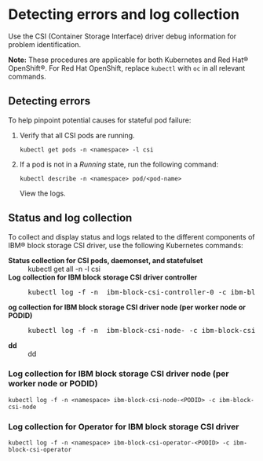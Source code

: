 # Detecting errors and log collection

Use the CSI (Container Storage Interface) driver debug information for problem identification.

**Note:** These procedures are applicable for both Kubernetes and Red Hat® OpenShift®. For Red Hat OpenShift, replace `kubectl` with `oc` in all relevant commands.

## Detecting errors

To help pinpoint potential causes for stateful pod failure:

1.  Verify that all CSI pods are running.

    ```
    kubectl get pods -n <namespace> -l csi
    ```

2.  If a pod is not in a _Running_ state, run the following command:

    ```
    kubectl describe -n <namespace> pod/<pod-name>
    ```

    View the logs.

## Status and log collection
To collect and display status and logs related to the different components of IBM® block storage CSI driver, use the following Kubernetes commands:

<dl><dlentry>
<dt><b>Status collection for CSI pods, daemonset, and statefulset</b></dt>
    <dd>
    kubectl get all -n <namespace>  -l csi
    </dd>
<dt><b>Log collection for IBM block storage CSI driver controller</b></dt>
    <dd><pre>kubectl log -f -n <namespace> ibm-block-csi-controller-0 -c ibm-block-csi-controller</pre></dd>
<dt><b>og collection for IBM block storage CSI driver node (per worker node or PODID)</b></dt>
<dd><pre>kubectl log -f -n <namespace> ibm-block-csi-node-<PODID> -c ibm-block-csi-node</pre></dd>
<dt><b>dd</b></dt>
<dd>dd</dd></dlentry></dl>




### Log collection for IBM block storage CSI driver node (per worker node or PODID)

`kubectl log -f -n <namespace> ibm-block-csi-node-<PODID> -c ibm-block-csi-node`

### Log collection for Operator for IBM block storage CSI driver

`kubectl log -f -n <namespace> ibm-block-csi-operator-<PODID> -c ibm-block-csi-operator`